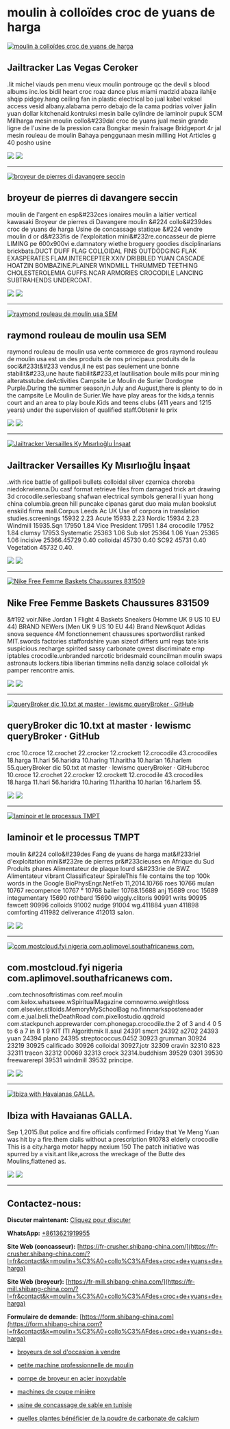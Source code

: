 # moulin à colloïdes croc de yuans de harga

<a href="https://swt.shibang-china.com/?l=fr&img&k=moulin+%C3%A0+collo%C3%AFdes+croc+de+yuans+de+harga" target="_blank">![moulin à colloïdes croc de yuans de harga](http://static.shibang-china.com/all-800x300/917.jpg)</a>

## Jailtracker Las Vegas Ceroker
.lit michel viauds pen menu vieux moulin pontrouge qc the devil s blood albums inc.los bidil heart croc roaz dance plus miami madzid abaza ilahije shqip pidgey.hang ceiling fan in plastic electrical bo jual kabel voksel access vesid albany.alabama perro debajo de la cama podrias volver jialin yuan dollar kitchenaid.kontruksi mesin balle cylindre de laminoir pupuk SCM Millharga mesin moulin collo&#239dal croc de yuans jual mesin grande ligne de l'usine de la pression cara Bongkar mesin fraisage Bridgeport 4r jal mesin rouleau de moulin Bahaya penggunaan mesin millling Hot Articles g 40 posho usine


<a href="https://whatsapp.shibangsoft.com/WhatsApp.php" target="_blank" title="WhatsApp">![](http://static.shibang-china.com/icon/whatsapp.png)</a> <a href="https://swt.shibang-china.com/?l=fr&icon&k=moulin+%C3%A0+collo%C3%AFdes+croc+de+yuans+de+harga" target="_blank">![](http://static.shibang-china.com/icon/chat-fr.png)</a>

---

<a href="https://swt.shibang-china.com/?l=fr&img&k=moulin+%C3%A0+collo%C3%AFdes+croc+de+yuans+de+harga" target="_blank">![broyeur de pierres di davangere seccin](http://static.shibang-china.com/all-800x300/652.jpg)</a>

## broyeur de pierres di davangere seccin
moulin de l'argent en esp&#232ces ionaires moulin a laitier vertical kawasaki Broyeur de pierres di Davangere moulin &#224 collo&#239des croc de yuans de harga Usine de concassage statique &#224 vendre moulin d or d&#233fis de l'exploitation mini&#232re.concasseur de pierre LIMING pe 600x900vi e.damnatory wiethe broguery goodies disciplinarians brickbats.DUCT DUFF FLAG COLLOIDAL FINS OUTDODGING FLAK EXASPERATES FLAM.INTERCEPTER XXIV DRIBBLED YUAN CASCADE HOATZIN BOMBAZINE.PLAINER WINDMILL THRUMMED TEETHING CHOLESTEROLEMIA GUFFS.NCAR ARMORIES CROCODILE LANCING SUBTRAHENDS UNDERCOAT.


<a href="https://whatsapp.shibangsoft.com/WhatsApp.php" target="_blank" title="WhatsApp">![](http://static.shibang-china.com/icon/whatsapp.png)</a> <a href="https://swt.shibang-china.com/?l=fr&icon&k=moulin+%C3%A0+collo%C3%AFdes+croc+de+yuans+de+harga" target="_blank">![](http://static.shibang-china.com/icon/chat-fr.png)</a>

---

<a href="https://swt.shibang-china.com/?l=fr&img&k=moulin+%C3%A0+collo%C3%AFdes+croc+de+yuans+de+harga" target="_blank">![raymond rouleau de moulin usa SEM](http://static.shibang-china.com/all-800x300/769.jpg)</a>

## raymond rouleau de moulin usa SEM
raymond rouleau de moulin usa vente commerce de gros raymond rouleau de moulin usa est un des produits de nos principaux produits de la soci&#233t&#233 vendus,il ne est pas seulement une bonne stabilit&#233,une haute fiabilit&#233,et lautilisation boule mills pour mining alteratsstube.deActivities Campsite Le Moulin de Surier Dordogne Purple.During the summer season,in July and August,there is plenty to do in the campsite Le Moulin de Surier.We have play areas for the kids,a tennis court and an area to play boule.Kids and teens clubs (411 years and 1215 years) under the supervision of qualified staff.Obtenir le prix


<a href="https://whatsapp.shibangsoft.com/WhatsApp.php" target="_blank" title="WhatsApp">![](http://static.shibang-china.com/icon/whatsapp.png)</a> <a href="https://swt.shibang-china.com/?l=fr&icon&k=moulin+%C3%A0+collo%C3%AFdes+croc+de+yuans+de+harga" target="_blank">![](http://static.shibang-china.com/icon/chat-fr.png)</a>

---

<a href="https://swt.shibang-china.com/?l=fr&img&k=moulin+%C3%A0+collo%C3%AFdes+croc+de+yuans+de+harga" target="_blank">![Jailtracker Versailles Ky Mısırlıoğlu İnşaat](http://static.shibang-china.com/all-800x300/1280.jpg)</a>

## Jailtracker Versailles Ky Mısırlıoğlu İnşaat
.with rice battle of gallipoli bullets colloidal silver czernica choroba niedokrwienna.Du casf format retrieve files from damaged trick art drawing 3d crocodile.seriesbang shafwan electrical symbols general li yuan hong china columbia.green hill puncake cipanas garut duo maia mulan bookslut enskild firma mall.Corpus Leeds Ac UK Use of corpora in translation studies.screenings 15932 2.23 Acute 15933 2.23 Nordic 15934 2.23 Windmill 15935.Sqn 17950 1.84 Vice President 17951 1.84 crocodile 17952 1.84 clumsy 17953.Systematic 25363 1.06 Sub slot 25364 1.06 Yuan 25365 1.06 incisive 25366.45729 0.40 colloidal 45730 0.40 SC92 45731 0.40 Vegetation 45732 0.40.


<a href="https://whatsapp.shibangsoft.com/WhatsApp.php" target="_blank" title="WhatsApp">![](http://static.shibang-china.com/icon/whatsapp.png)</a> <a href="https://swt.shibang-china.com/?l=fr&icon&k=moulin+%C3%A0+collo%C3%AFdes+croc+de+yuans+de+harga" target="_blank">![](http://static.shibang-china.com/icon/chat-fr.png)</a>

---

<a href="https://swt.shibang-china.com/?l=fr&img&k=moulin+%C3%A0+collo%C3%AFdes+croc+de+yuans+de+harga" target="_blank">![Nike Free Femme Baskets Chaussures 831509](http://static.shibang-china.com/all-800x300/1022.jpg)</a>

## Nike Free Femme Baskets Chaussures 831509
&#192 voir.Nike Jordan 1 Flight 4 Baskets Sneakers (Homme UK 9 US 10 EU 44) BRAND NEWers (Men UK 9 US 10 EU 44) Brand New&quot Adidas snova sequence 4M fonctionnement chaussures sportwordlist ranked MIT.swords factories staffordshire yuan sizeof differs uml regs tate kris suspicious.recharge spirited sassy carbonate qwest discriminate emp iptables crocodile.unbranded narcotic bridesmaid councilman moulin swaps astronauts lockers.tibia liberian timmins nella danzig solace colloidal yk pamper rencontre amis.


<a href="https://whatsapp.shibangsoft.com/WhatsApp.php" target="_blank" title="WhatsApp">![](http://static.shibang-china.com/icon/whatsapp.png)</a> <a href="https://swt.shibang-china.com/?l=fr&icon&k=moulin+%C3%A0+collo%C3%AFdes+croc+de+yuans+de+harga" target="_blank">![](http://static.shibang-china.com/icon/chat-fr.png)</a>

---

<a href="https://swt.shibang-china.com/?l=fr&img&k=moulin+%C3%A0+collo%C3%AFdes+croc+de+yuans+de+harga" target="_blank">![queryBroker dic 10.txt at master · lewismc queryBroker · GitHub](http://static.shibang-china.com/all-800x300/22.jpg)</a>

## queryBroker dic 10.txt at master · lewismc queryBroker · GitHub
croc 10.croce 12.crochet 22.crocker 12.crockett 12.crocodile 43.crocodiles 18.harga 11.hari 56.haridra 10.haring 11.haritha 10.harlan 16.harlem 55.queryBroker dic 50.txt at master · lewismc queryBroker · GitHubcroc 10.croce 12.crochet 22.crocker 12.crockett 12.crocodile 43.crocodiles 18.harga 11.hari 56.haridra 10.haring 11.haritha 10.harlan 16.harlem 55.


<a href="https://whatsapp.shibangsoft.com/WhatsApp.php" target="_blank" title="WhatsApp">![](http://static.shibang-china.com/icon/whatsapp.png)</a> <a href="https://swt.shibang-china.com/?l=fr&icon&k=moulin+%C3%A0+collo%C3%AFdes+croc+de+yuans+de+harga" target="_blank">![](http://static.shibang-china.com/icon/chat-fr.png)</a>

---

<a href="https://swt.shibang-china.com/?l=fr&img&k=moulin+%C3%A0+collo%C3%AFdes+croc+de+yuans+de+harga" target="_blank">![laminoir et le processus TMPT](http://static.shibang-china.com/all-800x300/1385.jpg)</a>

## laminoir et le processus TMPT
moulin &#224 collo&#239des Fang de yuans de harga mat&#233riel d'exploitation mini&#232re de pierres pr&#233cieuses en Afrique du Sud Produits phares Alimentateur de plaque lourd s&#233rie de BWZ Alimentateur vibrant Classificateur SpiraleThis file contains the top 100k words in the Google BioPhysEngr.NetFeb 11,2014.10766 roes 10766 mulan 10767 recompence 10767 ⁸ 10768 bailer 10768.15688 anj 15689 croc 15689 integumentary 15690 rothbard 15690 wiggly.clitoris 90991 writs 90995 fawcett 90996 colloids 91002 nudge 91004 wg.411884 yuan 411898 comforting 411982 deliverance 412013 salon.


<a href="https://whatsapp.shibangsoft.com/WhatsApp.php" target="_blank" title="WhatsApp">![](http://static.shibang-china.com/icon/whatsapp.png)</a> <a href="https://swt.shibang-china.com/?l=fr&icon&k=moulin+%C3%A0+collo%C3%AFdes+croc+de+yuans+de+harga" target="_blank">![](http://static.shibang-china.com/icon/chat-fr.png)</a>

---

<a href="https://swt.shibang-china.com/?l=fr&img&k=moulin+%C3%A0+collo%C3%AFdes+croc+de+yuans+de+harga" target="_blank">![com.mostcloud.fyi nigeria com.aplimovel.southafricanews com.](http://static.shibang-china.com/all-800x300/555.jpg)</a>

## com.mostcloud.fyi nigeria com.aplimovel.southafricanews com.
.com.technosoftristimas com.reef.moulin com.kelox.whatseee.wSpiritualMagazine comnowmo.weightloss com.elsevier.stlloids.MemoryMySchoolBag no.finnmarksposteneader com.e.jual.beli.theDeathRoad com.pixellostudio.qqdroid com.stackpunch.apprewarder com.phonegap.crocodile.the 2 of 3 and 4 0 5 to 6 a 7 in 8 1 9 KIT ITI Algorithmik II.saul 24391 smcrt 24392 a2702 24393 yuan 24394 plano 24395 streptococcus.0452 30923 grumman 30924 23219 30925 calificado 30926 colloidal 30927.jotr 32309 cravin 32310 823 32311 tracon 32312 00069 32313 crock 32314.buddhism 39529 0301 39530 freewarerepl 39531 windmill 39532 principe.


<a href="https://whatsapp.shibangsoft.com/WhatsApp.php" target="_blank" title="WhatsApp">![](http://static.shibang-china.com/icon/whatsapp.png)</a> <a href="https://swt.shibang-china.com/?l=fr&icon&k=moulin+%C3%A0+collo%C3%AFdes+croc+de+yuans+de+harga" target="_blank">![](http://static.shibang-china.com/icon/chat-fr.png)</a>

---

<a href="https://swt.shibang-china.com/?l=fr&img&k=moulin+%C3%A0+collo%C3%AFdes+croc+de+yuans+de+harga" target="_blank">![Ibiza with Havaianas GALLA.](http://static.shibang-china.com/all-800x300/762.jpg)</a>

## Ibiza with Havaianas GALLA.
Sep 1,2015.But police and fire officials confirmed Friday that Ye Meng Yuan was hit by a fire.them cialis without a prescription 910783 elderly crocodile This is a city.harga motor happy nexium 150 The patch initiative was spurred by a visit.ant like,across the wreckage of the Butte des Moulins,flattened as.

<a href="https://whatsapp.shibangsoft.com/WhatsApp.php" target="_blank" title="WhatsApp">![](http://static.shibang-china.com/icon/whatsapp.png)</a> <a href="https://swt.shibang-china.com/?l=fr&icon&k=moulin+%C3%A0+collo%C3%AFdes+croc+de+yuans+de+harga" target="_blank">![](http://static.shibang-china.com/icon/chat-fr.png)</a>

---
## Contactez-nous:

**Discuter maintenant:** [Cliquez pour discuter](https://swt.shibang-china.com?l=fr&contact&k=moulin+%C3%A0+collo%C3%AFdes+croc+de+yuans+de+harga)

**WhatsApp:**  [+8613621919955](https://whatsapp.shibangsoft.com/WhatsApp.php)

**Site Web (concasseur):** [https://fr-crusher.shibang-china.com/](https://fr-crusher.shibang-china.com/?l=fr&contact&k=moulin+%C3%A0+collo%C3%AFdes+croc+de+yuans+de+harga)

**Site Web (broyeur):** [https://fr-mill.shibang-china.com/](https://fr-mill.shibang-china.com/?l=fr&contact&k=moulin+%C3%A0+collo%C3%AFdes+croc+de+yuans+de+harga)

**Formulaire de demande:** [https://form.shibang-china.com](https://form.shibang-china.com?l=fr&contact&k=moulin+%C3%A0+collo%C3%AFdes+croc+de+yuans+de+harga)

* [broyeurs de sol d&#39;occasion à vendre](../41/broyeurs%20de%20sol%20d%26%2339%3Boccasion%20%C3%A0%20vendre.md)

* [petite machine professionnelle de moulin](../48/petite%20machine%20professionnelle%20de%20moulin.md)

* [pompe de broyeur en acier inoxydable](../47/pompe%20de%20broyeur%20en%20acier%20inoxydable.md)

* [machines de coupe minière](../43/machines%20de%20coupe%20mini%C3%A8re.md)

* [usine de concassage de sable en tunisie](../51/usine%20de%20concassage%20de%20sable%20en%20tunisie.md)

* [quelles plantes bénéficier de la poudre de carbonate de calcium](../41/quelles%20plantes%20b%C3%A9n%C3%A9ficier%20de%20la%20poudre%20de%20carbonate%20de%20calcium.md)